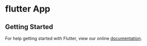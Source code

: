 # flutter App

## Getting Started

For help getting started with Flutter, view our online
[documentation](https://flutter.io/).
